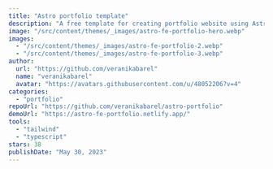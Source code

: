 ```yaml
---
title: "Astro portfolio template"
description: "A free template for creating portfolio website using Astro 2.0 and Tailwind CSS."
image: "/src/content/themes/_images/astro-fe-portfolio-hero.webp"
images:
  - "/src/content/themes/_images/astro-fe-portfolio-2.webp"
  - "/src/content/themes/_images/astro-fe-portfolio-3.webp"
author:
  url: "https://github.com/veranikabarel"
  name: "veranikabarel"
  avatar: "https://avatars.githubusercontent.com/u/48052206?v=4"
categories:
  - "portfolio"
repoUrl: "https://github.com/veranikabarel/astro-portfolio"
demoUrl: "https://astro-fe-portfolio.netlify.app/"
tools:
  - "tailwind"
  - "typescript"
stars: 38
publishDate: "May 30, 2023"
---
```

